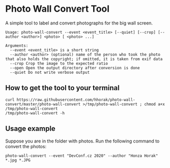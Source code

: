 # Photo Wall Convert Tool
A simple tool to label and convert photographs for the big wall screen.

```
Usage: photo-wall-convert --event <event_title> [--quiet] [--crop] [--author <author>] <photo> [ <photo> ...]

Arguments:
  --event <event_title> is a short string
  --author <author> (optional) name of the person who took the photo that also holds the copyright; if omitted, it is taken from exif data
  --crop Crop the image to the expected ratio
  --open Open the output directory after conversion is done
  --quiet Do not write verbose output
```

## How to get the tool to your terminal

```
curl https://raw.githubusercontent.com/hhorak/photo-wall-convert/master/photo-wall-convert >/tmp/photo-wall-convert ; chmod a+x /tmp/photo-wall-convert
/tmp/photo-wall-convert -h
```

## Usage example

Suppose you are in the folder with photos. Run the following command to convert the photos:

```
photo-wall-convert --event "DevConf.cz 2020" --author "Honza Horak" *.jpg *.JPG
```
